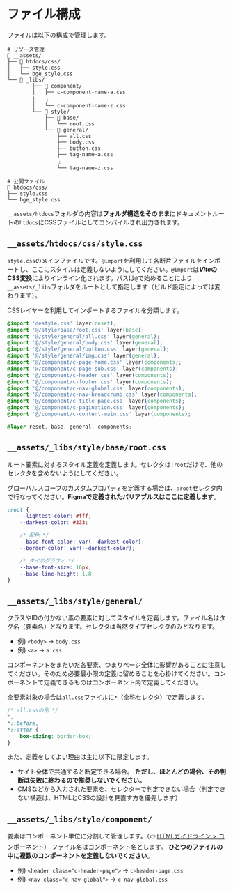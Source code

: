 # ファイル構成

ファイルは以下の構成で管理します。

```
# リソース管理
📂 __assets/
├── 📂 htdocs/css/
│   ├── style.css
│   └── bge_style.css
└── 📂 _libs/
		├── 📂 component/
		│   ├── c-component-name-a.css
		│   ︙
		│   └── c-component-name-z.css
		└── 📂 style/
			├── 📂 base/
			│   └── root.css
			└── 📂 general/
				├── all.css
				├── body.css
				├── button.css
				├── tag-name-a.css
				︙
				└── tag-name-z.css

# 公開ファイル
📂 htdocs/css/
├── style.css
└── bge_style.css
```

`__assets/htdocs`フォルダの内容は**フォルダ構造をそのまま**にドキュメントルートの`htdocs`にCSSファイルとしてコンパイルされ出力されます。

## `__assets/htdocs/css/style.css`

`style.css`のメインファイルです。`@import`を利用して各断片ファイルをインポートし、ここにスタイルは定義しないようにしてください。`@import`は***Vite*のCSS変換**によりインライン化されます。パスは`@`で始めることにより`__assets/_libs`フォルダをルートとして指定します（ビルド設定によっては変わります）。

CSSレイヤーを利用してインポートするファイルを分類します。

```css
@import 'destyle.css' layer(reset);
@import '@/style/base/root.css' layer(base);
@import '@/style/general/all.css' layer(general);
@import '@/style/general/body.css' layer(general);
@import '@/style/general/button.css' layer(general);
@import '@/style/general/img.css' layer(general);
@import '@/component/c-page-home.css' layer(components);
@import '@/component/c-page-sub.css' layer(components);
@import '@/component/c-header.css' layer(components);
@import '@/component/c-footer.css' layer(components);
@import '@/component/c-nav-global.css' layer(components);
@import '@/component/c-nav-breadcrumb.css' layer(components);
@import '@/component/c-title-page.css' layer(components);
@import '@/component/c-pagination.css' layer(components);
@import '@/component/c-content-main.css' layer(components);

@layer reset, base, general, components;
```

## `__assets/_libs/style/base/root.css`

ルート要素に対するスタイル定義を定義します。セレクタは`:root`だけで、他のセレクタを含めないようにしてください。

グローバルスコープのカスタムプロパティを定義する場合は、`:root`セレクタ内で行なってください。**Figmaで定義されたバリアブルスはここに定義します**。

```css
:root {
	--lightest-color: #fff;
	--darkest-color: #333;

	/* 配色 */
	--base-font-color: var(--darkest-color);
	--border-color: var(--darkest-color);

	/* タイポグラフィ */
	--base-font-size: 16px;
	--base-line-height: 1.8;
}
```

## `__assets/_libs/style/general/`

クラスやIDの付かない素の要素に対してスタイルを定義します。ファイル名はタグ名（要素名）となります。セレクタは当然タイプセレクタのみとなります。

- 例) `<body>` → `body.css`
- 例) `<a>` → `a.css`

コンポーネントをまたいだ各要素、つまりページ全体に影響があることに注意してください。そのため必要最小限の定義に留めることを心掛けてください。コンポーネントで定義できるものはコンポーネント内で定義してください。

全要素対象の場合は`all.css`ファイルに`*`（全称セレクタ）で定義します。

```css
/* all.cssの例 */
*,
*::before,
*::after {
	box-sizing: border-box;
}
```

また、定義をしてよい理由は主に以下に限定します。

- サイト全体で共通すると断定できる場合。 **ただし、ほとんどの場合、その判断は失敗に終わるので推奨しないでください。**
- CMSなどから入力された要素を、セレクターで判定できない場合（判定できない構造は、HTMLとCSSの設計を見直す方を優先します）

## `__assets/_libs/style/component/`

要素はコンポーネント単位に分割して管理します。（👉[HTMLガイドライン &gt; コンポーネント](../html/components.md)）
ファイル名はコンポーネント名とします。 **ひとつのファイルの中に複数のコンポーネントを定義しないでください**。

- 例) `<header class="c-header-page">` → `c-header-page.css`
- 例) `<nav class="c-nav-global">` → `c-nav-global.css`
